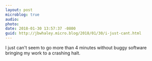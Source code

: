 ```yaml
---
layout: post
microblog: true
audio: 
photo: 
date: 2018-01-30 13:57:37 -0800
guid: http://jbwhaley.micro.blog/2018/01/30/i-just-cant.html
---
```

I just can't seem to go more than 4 minutes without buggy software bringing my work to a crashing halt.
